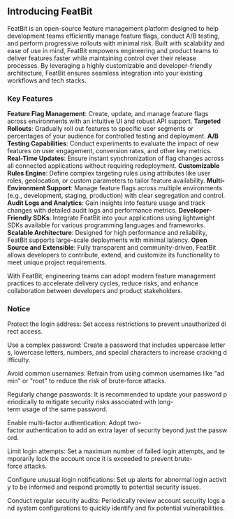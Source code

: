 ## Introducing FeatBit

FeatBit is an open-source feature management platform designed to help development teams efficiently manage feature flags, conduct A/B testing, and perform progressive rollouts with minimal risk. Built with scalability and ease of use in mind, FeatBit empowers engineering and product teams to deliver features faster while maintaining control over their release processes. By leveraging a highly customizable and developer-friendly architecture, FeatBit ensures seamless integration into your existing workflows and tech stacks.

### Key Features

**Feature Flag Management**: Create, update, and manage feature flags across environments with an intuitive UI and robust API support.
**Targeted Rollouts**: Gradually roll out features to specific user segments or percentages of your audience for controlled testing and deployment.
**A/B Testing Capabilities**: Conduct experiments to evaluate the impact of new features on user engagement, conversion rates, and other key metrics.
**Real-Time Updates**: Ensure instant synchronization of flag changes across all connected applications without requiring redeployment.
**Customizable Rules Engine**: Define complex targeting rules using attributes like user roles, geolocation, or custom parameters to tailor feature availability.
**Multi-Environment Support**: Manage feature flags across multiple environments (e.g., development, staging, production) with clear segregation and control.
**Audit Logs and Analytics**: Gain insights into feature usage and track changes with detailed audit logs and performance metrics.
**Developer-Friendly SDKs**: Integrate FeatBit into your applications using lightweight SDKs available for various programming languages and frameworks.
**Scalable Architecture**: Designed for high performance and reliability, FeatBit supports large-scale deployments with minimal latency.
**Open Source and Extensible**: Fully transparent and community-driven, FeatBit allows developers to contribute, extend, and customize its functionality to meet unique project requirements.

With FeatBit, engineering teams can adopt modern feature management practices to accelerate delivery cycles, reduce risks, and enhance collaboration between developers and product stakeholders.

### Notice

Protect the login address: Set access restrictions to prevent unauthorized direct access.
    
Use a complex password: Create a password that includes uppercase letters, lowercase letters, numbers, and special characters to increase cracking difficulty.
    
Avoid common usernames: Refrain from using common usernames like "admin" or "root" to reduce the risk of brute-force attacks.
    
Regularly change passwords: It is recommended to update your password periodically to mitigate security risks associated with long-term usage of the same password.
    
Enable multi-factor authentication: Adopt two-factor authentication to add an extra layer of security beyond just the password.
    
Limit login attempts: Set a maximum number of failed login attempts, and temporarily lock the account once it is exceeded to prevent brute-force attacks.
    
Configure unusual login notifications: Set up alerts for abnormal login activity to be informed and respond promptly to potential security issues.
    
Conduct regular security audits: Periodically review account security logs and system configurations to quickly identify and fix potential vulnerabilities.
        